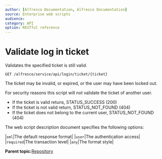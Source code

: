 ```yaml
---
author: [Alfresco Documentation, Alfresco Documentation]
source: Enterprise web scripts
audience: 
category: API
option: RESTful reference
---
```


# Validate log in ticket

Validates the specified ticket is still valid.

`GET /alfresco/service/api/login/ticket/{ticket}`



The ticket may be invalid, or expired, or the user may have been locked out.

For security reasons this script will not validate the ticket of another user.

-   If the ticket is valid retuns, STATUS\_SUCCESS \(200\)
-   If the ticket is not valid return, STATUS\_NOT\_FOUND \(404\)
-   If the ticket does not belong to the current user, STATUS\_NOT\_FOUND \(404\)

The web script description document specifies the following options:

|`xml`|The default response format|
|`user`|The authentication access|
|`required`|The transaction level|
|`any`|The format style|

**Parent topic:**[Repository](../references/RESTful-Repository.md)

